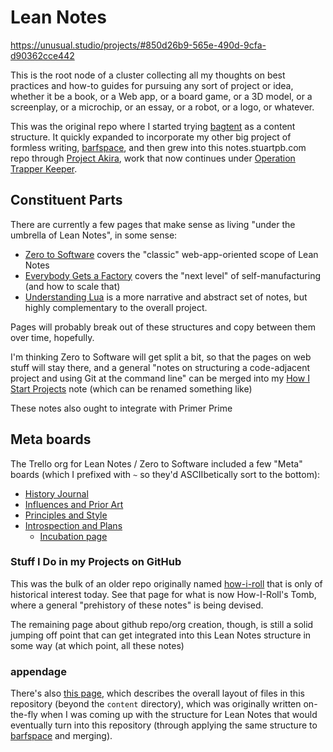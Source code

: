 # Lean Notes

https://unusual.studio/projects/#850d26b9-565e-490d-9cfa-d90362cce442

This is the root node of a cluster collecting all my thoughts on best practices and how-to guides for pursuing any sort of project or idea, whether it be a book, or a Web app, or a board game, or a 3D model, or a screenplay, or a microchip, or an essay, or a robot, or a logo, or whatever.

This was the original repo where I started trying [bagtent][] as a content structure. It quickly expanded to incorporate my other big project of formless writing, [barfspace][], and then grew into this notes.stuartpb.com repo through [Project Akira][], work that now continues under [Operation Trapper Keeper][].

[bagtent]: ba00b8cb-9d05-4aef-bd50-0990f82dd723.md
[barfspace]: 7f9a66a0-38fc-49e0-8489-270cdd3036ee.md
[Project Akira]: dadfc5e5-cfb6-4f7d-88c0-bcd64b91feac.md
[Operation Trapper Keeper]: 1da0f61f-c2bb-4b9d-99da-e3f07e18556a.md

## Constituent Parts

There are currently a few pages that make sense as living "under the umbrella of Lean Notes", in some sense:

- [Zero to Software](852d9a19-6801-4236-8cfa-3eab81aeec3c.md) covers the "classic" web-app-oriented scope of Lean Notes
- [Everybody Gets a Factory](8cbd867d-1a63-4d1f-9c83-cab019fe87bd.md) covers the "next level" of self-manufacturing (and how to scale that)
- [Understanding Lua](ea6e4e03-acb8-46ea-9024-4333e363ee60.md) is a more narrative and abstract set of notes, but highly complementary to the overall project.

Pages will probably break out of these structures and copy between them over time, hopefully.

I'm thinking Zero to Software will get split a bit, so that the pages on web stuff will stay there, and a general "notes on structuring a code-adjacent project and using Git at the command line" can be merged into my [How I Start Projects](e7d1004b-5a6f-44c4-a0ea-ab7815460638.md) note (which can be renamed something like)

These notes also ought to integrate with Primer Prime

## Meta boards

The Trello org for Lean Notes / Zero to Software included a few "Meta" boards (which I prefixed with `~` so they'd ASCIIbetically sort to the bottom):

- [History Journal](17caa86b-1705-46d8-a26c-2e64dd27ecce.md)
- [Influences and Prior Art](0531e839-6c69-495c-98bc-f4bda7f36bc1.md)
- [Principles and Style](936d961d-2b0c-468d-879f-cfcb8ac33fd2.md)
- [Introspection and Plans](296d1028-3a37-407c-a28b-a36f197696d8.md)
  - [Incubation page](c7f64330-dc66-45c4-ac6c-ca93ea8fdc63.md)

### Stuff I Do in my Projects on GitHub

This was the bulk of an older repo originally named [how-i-roll][] that is only of historical interest today. See that page for what is now How-I-Roll's Tomb, where a general "prehistory of these notes" is being devised.

[how-i-roll]: bbeba5e6-b56a-4a1d-9547-8241311e7cf2.md

The remaining page about github repo/org creation, though, is still a solid jumping off point that can get integrated into this Lean Notes structure in some way (at which point, all these notes)

### appendage

There's also [this page][layout], which describes the overall layout of files in this repository (beyond the `content` directory), which was originally written on-the-fly when I was coming up with the structure for Lean Notes that would eventually turn into this repository (through applying the same structure to [barfspace][] and merging).

[layout]: b651b62a-9906-4a3d-943b-93d19e4153d7.md
